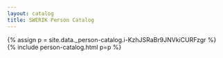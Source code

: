 ```yaml
---
layout: catalog
title: SWERIK Person Catalog
---
```

{% assign p = site.data._person-catalog.i-KzhJSRaBr9JNVkiCURFzgr %}
{% include person-catalog.html p=p %}

